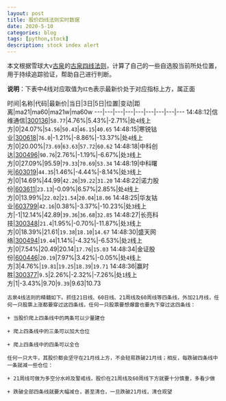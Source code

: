 ```yaml
---
layout: post
title: 股价四线法则实时数据
date: 2020-5-10
categories: blog
tags: [python,stock]
description: stock index alert
---
```



本文根据雪球大v[古泉](https://xueqiu.com/u/7148646888)的[古泉四线法则](https://xueqiu.com/7148646888/130498192)，计算了自己的一些自选股当前所处位置，用于持续追踪验证，帮助自己进行判断。

**说明**：下表中4线对应取值为`红色`表示最新价处于对应指标上方，属正面

时间|名称|代码|最新价|当日|3日|5日|位置|变动|距离|ma21|ma60|ma21w|ma60w
---|---|---|---|---|---|---|---|---
14:48:12|信维通信|[300136](https://xueqiu.com/S/SZ300136)|`58.77`|4.76%|5.43%|-2.71%|处`4`线上方|0|24.07%|`54.56`|`50.43`|`46.15`|`40.65`
14:48:15|寒锐钴业|[300618](https://xueqiu.com/S/SZ300618)|`76.0`|-1.21%|-8.86%|-13.37%|处`4`线上方|0|20.00%|`73.69`|`63.63`|`57.72`|`60.62`
14:48:18|中科创达|[300496](https://xueqiu.com/S/SZ300496)|`90.76`|2.76%|-1.19%|-6.67%|处`3`线上方|0|27.09%|95.59|`79.33`|`70.69`|`53.34`
14:48:19|中科曙光|[603019](https://xueqiu.com/S/SH603019)|`44.35`|1.46%|-4.44%|-8.14%|处`3`线上方|0|14.69%|44.99|`42.26`|`39.22`|`31.20`
14:48:22|诺力股份|[603611](https://xueqiu.com/S/SH603611)|`23.13`|-0.09%|6.57%|2.85%|处`4`线上方|0|13.99%|`22.02`|`21.54`|`20.04`|`18.06`
14:48:25|华友钴业|[603799](https://xueqiu.com/S/SH603799)|`42.16`|0.38%|-3.37%|-10.23%|处`3`线上方|-1|12.14%|42.89|`39.36`|`36.68`|`32.85`
14:48:27|长亮科技|[300348](https://xueqiu.com/S/SZ300348)|`21.4`|1.95%|-0.70%|-11.87%|处`3`线上方|0|18.39%|21.61|`19.38`|`18.10`|`14.67`
14:48:30|盛天网络|[300494](https://xueqiu.com/S/SZ300494)|`19.44`|1.14%|-4.32%|-6.53%|处`2`线上方|0|7.54%|20.49|20.14|`17.76`|`15.03`
14:48:34|金证股份|[600446](https://xueqiu.com/S/SH600446)|`20.19`|7.97%|3.42%|-0.05%|处`4`线上方|3|4.76%|`19.81`|`19.25`|`18.39`|`19.71`
14:48:36|赢时胜|[300377](https://xueqiu.com/S/SZ300377)|`9.5`|2.26%|-2.32%|-7.26%|处`1`线上方|1|-3.43%|9.70|`9.39`|9.63|10.73

```
古泉4线法则的精髓如下。抓住21日线、60日线、21周线及60周线等四条线，外加21月线，任何一只股票上涨都要穿过这四条线，任何一只股票要想爆雷也要先下穿过这四条线：

+ 当股价爬上四条线中的两条可以少量建仓

+ 爬上四条线中的三条可以加大仓位

+ 爬上四条线中的四条可以全仓

任何一只大牛，其股价都会坚守在21月线上方，不会轻易跌破21月线；相反，每跌破四条线中一条就减一些仓位：

+ 21周线可做为多空分水岭及警戒线，股价在21周线及60周线下方就要十分慎重，多看少做

+ 跌破全部四条线就要大幅减仓，甚至清仓，一旦跌破21月线，清仓观望
```